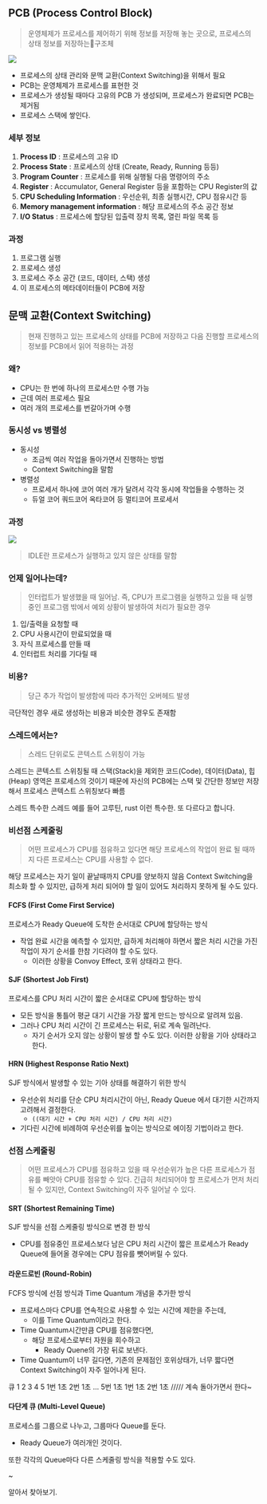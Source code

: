 
## **PCB (Process Control Block)**

> 운영체제가 프로세스를 제어하기 위해 정보를 저장해 놓는 곳으로, 프로세스의 상태 정보를 저장하는구조체

![](https://i.imgur.com/nDwTpxn.png)


- 프로세스의 상태 관리와 문맥 교환(Context Switching)을 위해서 필요
- PCB는 운영체제가 프로세스를 표현한 것
- 프로세스가 생성될 때마다 고유의 PCB 가 생성되며, 프로세스가 완료되면 PCB는 제거됨
- 프로세스 스택에 쌓인다.

### 세부 정보
1. **Process ID** : 프로세스의 고유 ID
2. **Process State** : 프로세스의 상태 (Create, Ready, Running 등등)
3. **Program Counter** : 프로세스를 위해 실행될 다음 명령어의 주소
4. **Register** : Accumulator, General Register 등을 포함하는 CPU Register의 값
5. **CPU Scheduling Information** : 우선순위, 최종 실행시간, CPU 점유시간 등
6. **Memory management information** : 해당 프로세스의 주소 공간 정보
7. **I/O Status** : 프로세스에 할당된 입출력 장치 목록, 열린 파일 목록 등

### 과정
1. 프로그램 실행
2. 프로세스 생성
3. 프로세스 주소 공간 (코드, 데이터, 스택) 생성
4. 이 프로세스의 메타데이터들이 PCB에 저장

## **문맥 교환(Context Switching**)

> 현재 진행하고 있는 프로세스의 상태를 PCB에 저장하고 다음 진행할 프로세스의 정보를 PCB에서 읽어 적용하는 과정

### 왜?
- CPU는 한 번에 하나의 프로세스만 수행 가능
- 근데 여러 프로세스 필요
- 여러 개의 프로세스를 번갈아가며 수행

### 동시성 vs 병렬성

- 동시성
	- 조금씩 여러 작업을 돌아가면서 진행하는 방법
	- Context Switching을 말함
- 병렬성
	- 프로세서 하나에 코어 여러 개가 달려서 각각 동시에 작업들을 수행하는 것
	- 듀얼 코어 쿼드코어 옥타코어 등 멀티코어 프로세서

### 과정

![](https://i.imgur.com/yKA7VQ1.png)

> IDLE란 프로세스가 실행하고 있지 않은 상태를 말함

### 언제 일어나는데?

> 인터럽트가 발생했을 때 일어남.
> 즉, CPU가 프로그램을 실행하고 있을 때 실행 중인 프로그램 밖에서 예외 상황이 발생하여 처리가 필요한 경우

1. 입/출력을 요청할 때
2. CPU 사용시간이 만료되었을 때
3. 자식 프로세스를 만들 때
4. 인터럽트 처리를 기다릴 때

### 비용?

> 당근 추가 작업이 발생함에 따라 추가적인 오버헤드 발생

극단적인 경우 새로 생성하는 비용과 비슷한 경우도 존재함

### 스레드에서는? 

> 스레드 단위로도 콘텍스트 스위칭이 가능

스레드는 콘텍스트 스위칭될 때 
스택(Stack)을 제외한 코드(Code), 데이터(Data), 힙(Heap) 영역은 프로세스의 것이기 때문에 
자신의 PCB에는 스택 및 간단한 정보만 저장해서 프로세스 콘텍스트 스위칭보다 빠름

스레드 특수한 스레드 예를 들어 고루틴, rust 이런 특수한. 또 다르다고 합니다.

### 비선점 스케줄링

> 어떤 프로세스가 CPU를 점유하고 있다면 해당 프로세스의 작업이 완료 될 때까지 다른 프로세스는 CPU를 사용할 수 없다.

해당 프로세스는 자기 일이 끝날때까지 CPU를 양보하지 않음
Context Switching을 최소화 할 수 있지만, 급하게 처리 되어야 할 일이 있어도 처리하지 못하게 될 수도 있다.

#### FCFS (First Come First Service)

프로세스가 Ready Queue에 도착한 순서대로 CPU에 할당하는 방식

- 작업 완료 시간을 예측할 수 있지만, 급하게 처리해야 하면서 짧은 처리 시간을 가진 작업이 자기 순서를 한참 기다려야 할 수도 있다.
	- 이러한 상황을 Convoy Effect, 호위 상태라고 한다.

#### SJF (Shortest Job First)

프로세스를 CPU 처리 시간이 짧은 순서대로 CPU에 할당하는 방식

- 모든 방식을 통틀어 평균 대기 시간을 가장 짧게 만드는 방식으로 알려져 있음.
- 그러나 CPU 처리 시간이 긴 프로세스는 뒤로, 뒤로 계속 밀려난다.
	- 자기 순서가 오지 않는 상황이 발생 할 수도 있다. 이러한 상황을 기아 상태라고 한다.

#### HRN (Highest Response Ratio Next)

SJF 방식에서 발생할 수 있는 기아 상태를 해결하기 위한 방식

- 우선순위 처리를 단순 CPU 처리시간이 아닌, Ready Queue 에서 대기한 시간까지 고려해서 결정한다.  
	- `((대기 시간 + CPU 처리 시간) / CPU 처리 시간)`  
- 기다린 시간에 비례하여 우선순위를 높이는 방식으로 에이징 기법이라고 한다.

### 선점 스케줄링

> 어떤 프로세스가 CPU를 점유하고 있을 때 우선순위가 높은 다른 프로세스가 점유를 빼앗아 CPU를 점유할 수 있다. 
> 긴급히 처리되어야 할 프로세스가 먼저 처리 될 수 있지만, Context Switching이 자주 일어날 수 있다.

#### SRT (Shortest Remaining Time)

SJF 방식을 선점 스케줄링 방식으로 변경 한 방식

- CPU를 점유중인 프로세스보다 남은 CPU 처리 시간이 짧은 프로세스가 Ready Queue에 들어올 경우에는 CPU 점유를 뺏어버릴 수 있다.

#### 라운드로빈 (Round-Robin)

FCFS 방식에 선점 방식과 Time Quantum 개념을 추가한 방식

- 프로세스마다 CPU를 연속적으로 사용할 수 있는 시간에 제한을 주는데, 
	- 이를 Time Quantum이라고 한다.
- Time Quantum시간만큼 CPU를 점유했다면,
	- 해당 프로세스로부터 자원을 회수하고
		- Ready Quene의 가장 뒤로 보낸다. 
- Time Quantum이 너무 길다면, 기존의 문제점인 호위상태가, 너무 짧다면 Context Switching이 자주 일어나게 된다.

큐 1 2 3 4 5 
1번 1초 2번 1초 ... 5번 1초 1번 1초 2번 1초 /////
계속 돌아가면서 한다~

#### 다단계 큐 (Multi-Level Queue)

프로세스를 그룹으로 나누고, 그룹마다 Queue를 둔다. 
- Ready Queue가 여러개인 것이다. 

또한 각각의 Queue마다 다른 스케줄링 방식을 적용할 수도 있다. 

~

알아서 찾아보기.